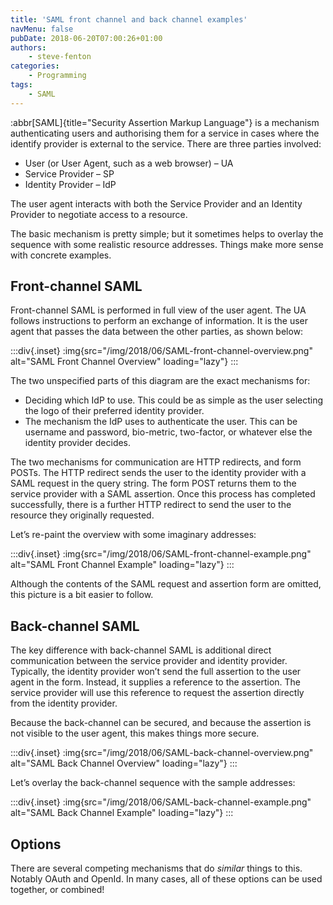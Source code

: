 ```yaml
---
title: 'SAML front channel and back channel examples'
navMenu: false
pubDate: 2018-06-20T07:00:26+01:00
authors:
    - steve-fenton
categories:
    - Programming
tags:
    - SAML
---
```


:abbr[SAML]{title="Security Assertion Markup Language"} is a mechanism authenticating users and authorising them for a service in cases where the identify provider is external to the service. There are three parties involved:

- User (or User Agent, such as a web browser) – UA
- Service Provider – SP
- Identity Provider – IdP

The user agent interacts with both the Service Provider and an Identity Provider to negotiate access to a resource.

The basic mechanism is pretty simple; but it sometimes helps to overlay the sequence with some realistic resource addresses. Things make more sense with concrete examples.

## Front-channel SAML

Front-channel SAML is performed in full view of the user agent. The UA follows instructions to perform an exchange of information. It is the user agent that passes the data between the other parties, as shown below:

:::div{.inset}
:img{src="/img/2018/06/SAML-front-channel-overview.png" alt="SAML Front Channel Overview" loading="lazy"}
:::

The two unspecified parts of this diagram are the exact mechanisms for:

- Deciding which IdP to use. This could be as simple as the user selecting the logo of their preferred identity provider.
- The mechanism the IdP uses to authenticate the user. This can be username and password, bio-metric, two-factor, or whatever else the identity provider decides.

The two mechanisms for communication are HTTP redirects, and form POSTs. The HTTP redirect sends the user to the identity provider with a SAML request in the query string. The form POST returns them to the service provider with a SAML assertion. Once this process has completed successfully, there is a further HTTP redirect to send the user to the resource they originally requested.

Let’s re-paint the overview with some imaginary addresses:

:::div{.inset}
:img{src="/img/2018/06/SAML-front-channel-example.png" alt="SAML Front Channel Example" loading="lazy"}
:::

Although the contents of the SAML request and assertion form are omitted, this picture is a bit easier to follow.

## Back-channel SAML

The key difference with back-channel SAML is additional direct communication between the service provider and identity provider. Typically, the identity provider won’t send the full assertion to the user agent in the form. Instead, it supplies a reference to the assertion. The service provider will use this reference to request the assertion directly from the identity provider.

Because the back-channel can be secured, and because the assertion is not visible to the user agent, this makes things more secure.

:::div{.inset}
:img{src="/img/2018/06/SAML-back-channel-overview.png" alt="SAML Back Channel Overview" loading="lazy"}
:::

Let’s overlay the back-channel sequence with the sample addresses:

:::div{.inset}
:img{src="/img/2018/06/SAML-back-channel-example.png" alt="SAML Back Channel Example" loading="lazy"}
:::

## Options

There are several competing mechanisms that do *similar* things to this. Notably OAuth and OpenId. In many cases, all of these options can be used together, or combined!